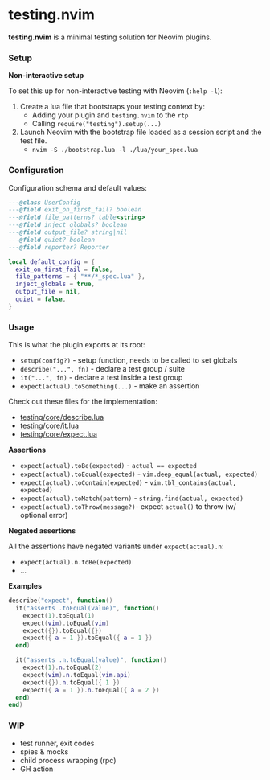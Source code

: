 # testing.nvim

**testing.nvim** is a minimal testing solution for Neovim plugins.

### Setup

**Non-interactive setup**

To set this up for non-interactive testing with Neovim (`:help -l`):

1. Create a lua file that bootstraps your testing context by:
   - Adding your plugin and `testing.nvim` to the `rtp`
   - Calling `require("testing").setup(...)`
2. Launch Neovim with the bootstrap file loaded as a session script and the test file.
   - `nvim -S ./bootstrap.lua -l ./lua/your_spec.lua`

### Configuration

Configuration schema and default values:

```lua
---@class UserConfig
---@field exit_on_first_fail? boolean
---@field file_patterns? table<string>
---@field inject_globals? boolean
---@field output_file? string|nil
---@field quiet? boolean
---@field reporter? Reporter

local default_config = {
  exit_on_first_fail = false,
  file_patterns = { "**/*_spec.lua" },
  inject_globals = true,
  output_file = nil,
  quiet = false,
}
```

### Usage

This is what the plugin exports at its root:

- `setup(config?)` - setup function, needs to be called to set globals
- `describe("...", fn)` - declare a test group / suite
- `it("...", fn)` - declare a test inside a test group
- `expect(actual).toSomething(...)` - make an assertion

Check out these files for the implementation:

- [testing/core/describe.lua](lua/testing/core/describe.lua)
- [testing/core/it.lua](lua/testing/core/it.lua)
- [testing/core/expect.lua](lua/testing/core/expect.lua)

**Assertions**

- `expect(actual).toBe(expected)` - `actual == expected`
- `expect(actual).toEqual(expected)` - `vim.deep_equal(actual, expected)`
- `expect(actual).toContain(expected)` - `vim.tbl_contains(actual, expected)`
- `expect(actual).toMatch(pattern)` - `string.find(actual, expected)`
- `expect(actual).toThrow(message?)`- expect `actual()` to throw (w/ optional error)

**Negated assertions**

All the assertions have negated variants under `expect(actual).n`:

- `expect(actual).n.toBe(expected)`
- ...

**Examples**

```lua
describe("expect", function()
  it("asserts .toEqual(value)", function()
    expect(1).toEqual(1)
    expect(vim).toEqual(vim)
    expect({}).toEqual({})
    expect({ a = 1 }).toEqual({ a = 1 })
  end)

  it("asserts .n.toEqual(value)", function()
    expect(1).n.toEqual(2)
    expect(vim).n.toEqual(vim.api)
    expect({}).n.toEqual({ 1 })
    expect({ a = 1 }).n.toEqual({ a = 2 })
  end)
end)
```

### WIP

- test runner, exit codes
- spies & mocks
- child process wrapping (rpc)
- GH action
